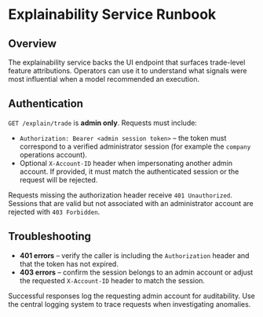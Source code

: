 # Explainability Service Runbook

## Overview

The explainability service backs the UI endpoint that surfaces trade-level
feature attributions. Operators can use it to understand what signals were most
influential when a model recommended an execution.

## Authentication

`GET /explain/trade` is **admin only**. Requests must include:

* `Authorization: Bearer <admin session token>` – the token must correspond to a
  verified administrator session (for example the `company` operations account).
* Optional `X-Account-ID` header when impersonating another admin account. If
  provided, it must match the authenticated session or the request will be
  rejected.

Requests missing the authorization header receive `401 Unauthorized`. Sessions
that are valid but not associated with an administrator account are rejected
with `403 Forbidden`.

## Troubleshooting

* **401 errors** – verify the caller is including the `Authorization` header and
  that the token has not expired.
* **403 errors** – confirm the session belongs to an admin account or adjust the
  requested `X-Account-ID` header to match the session.

Successful responses log the requesting admin account for auditability. Use the
central logging system to trace requests when investigating anomalies.

